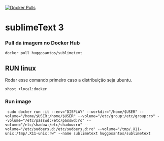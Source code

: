 [![Docker Pulls](https://img.shields.io/docker/pulls/huggosantos/sublimetext.svg?style=flat-square)](https://links.ifbaeunapolis/huggosantos/sublimetext)



# sublimeText 3


### Pull da imagem no Docker Hub
```
docker pull huggosantos/sublimetext
```
 

## RUN linux

Rodar esse comando primeiro caso a distribuição seja ubuntu. 
```
xhost +local:docker
```

### Run image
```
 sudo docker run -it --env="DISPLAY" --workdir="/home/$USER" --volume="/home/$USER:/home/$USER" --volume="/etc/group:/etc/group:ro" --volume="/etc/passwd:/etc/passwd:ro" --volume="/etc/shadow:/etc/shadow:ro" --volume="/etc/sudoers.d:/etc/sudoers.d:ro" --volume="/tmp/.X11-unix:/tmp/.X11-unix:rw" --name sublimetext huggosantos/sublimetext
```


 
